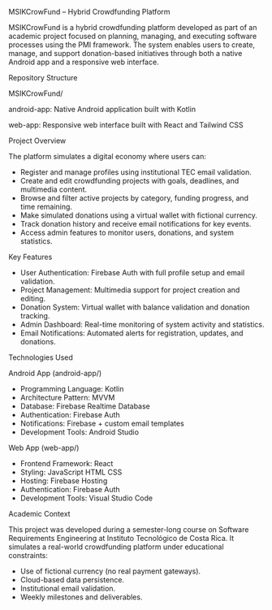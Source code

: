 MSIKCrowFund – Hybrid Crowdfunding Platform

MSIKCrowFund is a hybrid crowdfunding platform developed as part of an academic project focused on planning, managing, and executing software processes using the PMI framework. The system enables users to create, manage, and support donation-based initiatives through both a native Android app and a responsive web interface.

Repository Structure

MSIKCrowFund/

android-app: Native Android application built with Kotlin

web-app: Responsive web interface built with React and Tailwind CSS


Project Overview

The platform simulates a digital economy where users can:
- Register and manage profiles using institutional TEC email validation.
- Create and edit crowdfunding projects with goals, deadlines, and multimedia content.
- Browse and filter active projects by category, funding progress, and time remaining.
- Make simulated donations using a virtual wallet with fictional currency.
- Track donation history and receive email notifications for key events.
- Access admin features to monitor users, donations, and system statistics.

Key Features

- User Authentication: Firebase Auth with full profile setup and email validation.
- Project Management: Multimedia support for project creation and editing.
- Donation System: Virtual wallet with balance validation and donation tracking.
- Admin Dashboard: Real-time monitoring of system activity and statistics.
- Email Notifications: Automated alerts for registration, updates, and donations.

Technologies Used

Android App (android-app/)

- Programming Language: Kotlin
- Architecture Pattern: MVVM
- Database: Firebase Realtime Database
- Authentication: Firebase Auth
- Notifications: Firebase + custom email templates
- Development Tools: Android Studio

Web App (web-app/)

- Frontend Framework: React
- Styling: JavaScript HTML CSS
- Hosting: Firebase Hosting
- Authentication: Firebase Auth
- Development Tools: Visual Studio Code

Academic Context

This project was developed during a semester-long course on Software Requirements Engineering at Instituto Tecnológico de Costa Rica. It simulates a real-world crowdfunding platform under educational constraints:
- Use of fictional currency (no real payment gateways).
- Cloud-based data persistence.
- Institutional email validation.
- Weekly milestones and deliverables.
